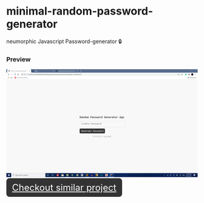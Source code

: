 # minimal-random-password-generator
neumorphic Javascript Password-generator 🔒

### Preview 
<img src="prevw.png" alt="screenshot"/>
<a style="cursor: pointer; color: #fff; background: #333; font-size: 24px; display: inline-block; padding: 10px 15px; border-radius: 8px;" href="https://github.com/thepsycodes/password-generator">Checkout similar project</a>
